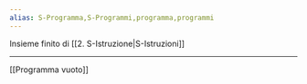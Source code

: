```yaml
---
alias: S-Programma,S-Programmi,programma,programmi
---
```

Insieme finito di [[2. S-Istruzione|S-Istruzioni]]

---
[[Programma vuoto]]